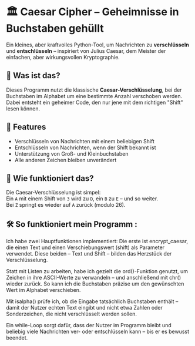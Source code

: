 # 🏛️ Caesar Cipher – Geheimnisse in Buchstaben gehüllt

Ein kleines, aber kraftvolles Python-Tool, um Nachrichten zu **verschlüsseln** und **entschlüsseln** – inspiriert von Julius Caesar, dem Meister der einfachen, aber wirkungsvollen Kryptographie.

## 🔐 Was ist das?

Dieses Programm nutzt die klassische **Caesar-Verschlüsselung**, bei der Buchstaben im Alphabet um eine bestimmte Anzahl verschoben werden.  
Dabei entsteht ein geheimer Code, den nur jene mit dem richtigen "Shift" lesen können.

## 🚀 Features

- Verschlüsseln von Nachrichten mit einem beliebigen Shift
- Entschlüsseln von Nachrichten, wenn der Shift bekannt ist
- Unterstützung von Groß- und Kleinbuchstaben
- Alle anderen Zeichen bleiben unverändert

## 🧠 Wie funktioniert das?

Die Caesar-Verschlüsselung ist simpel:  
Ein `A` mit einem Shift von `3` wird zu `D`, ein `B` zu `E` – und so weiter.  
Bei `Z` springt es wieder auf `A` zurück (modulo 26).

## 🛠️ So funktioniert mein Programm : 
Ich habe zwei Hauptfunktionen implementiert:
Die erste ist encrypt_caesar, die einen Text und einen Verschiebungswert (shift) als Parameter verwendet.
Diese beiden – Text und Shift – bilden das Herzstück der Verschlüsselung.

Statt mit Listen zu arbeiten, habe ich gezielt die ord()-Funktion genutzt, um Zeichen in ihre ASCII-Werte zu verwandeln – und anschließend mit chr() wieder zurück.
So kann ich die Buchstaben präzise um den gewünschten Wert im Alphabet verschieben.

Mit isalpha() prüfe ich, ob die Eingabe tatsächlich Buchstaben enthält – damit der Nutzer echten Text eingibt und nicht etwa Zahlen oder Sonderzeichen, die nicht verschlüsselt werden sollen.

Ein while-Loop sorgt dafür, dass der Nutzer im Programm bleibt und beliebig viele Nachrichten ver- oder entschlüsseln kann – bis er es bewusst beendet. 

